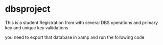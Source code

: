 # dbsproject

This is a student Registration from with several DBS operations and primary key and unique key valiidations 

you need to export that database in xamp and run the following code
